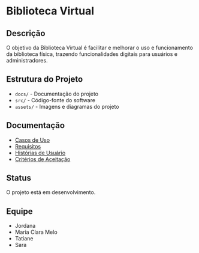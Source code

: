# Biblioteca Virtual

## Descrição
O objetivo da Biblioteca Virtual é facilitar e melhorar o uso e funcionamento da biblioteca física, trazendo funcionalidades digitais para usuários e administradores.

## Estrutura do Projeto
- `docs/` - Documentação do projeto
- `src/` - Código-fonte do software
- `assets/` - Imagens e diagramas do projeto

## Documentação
- [Casos de Uso](docs/casos_de_uso.md)
- [Requisitos](docs/requisitos.md)
- [Histórias de Usuário](docs/historias_usuario.md)
- [Critérios de Aceitação](docs/criterios_aceitacao.md)

## Status
O projeto está em desenvolvimento.

## Equipe
- Jordana  
- Maria Clara Melo  
- Tatiane  
- Sara